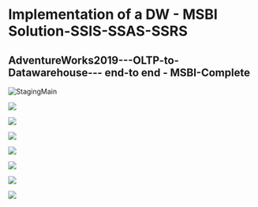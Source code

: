 # Implementation of a DW - MSBI Solution-SSIS-SSAS-SSRS

## AdventureWorks2019---OLTP-to-Datawarehouse--- end-to end - MSBI-Complete 

![StagingMain](https://github.com/skrbyrm/AdventureWorks2019---OLTP-to-Datawarehouse---MSBI-Complete/blob/master/img/StagingMain.PNG)

![](https://github.com/skrbyrm/AdventureWorks2019---OLTP-to-Datawarehouse---MSBI-Complete/blob/master/img/IncrementalUpdateLoad.PNG)

![](https://github.com/skrbyrm/AdventureWorks2019---OLTP-to-Datawarehouse---MSBI-Complete/blob/master/img/IncUpdateTask.PNG)

![](https://github.com/skrbyrm/AdventureWorks2019---OLTP-to-Datawarehouse---MSBI-Complete/blob/master/img/UpdatedData.PNG)

![](https://github.com/skrbyrm/AdventureWorks2019---OLTP-to-Datawarehouse---MSBI-Complete/blob/master/img/TablesTruncateLoad.PNG)

![](https://github.com/skrbyrm/AdventureWorks2019---OLTP-to-Datawarehouse---MSBI-Complete/blob/master/img/DervivedC-Expression.png)

![](https://github.com/skrbyrm/AdventureWorks2019---OLTP-to-Datawarehouse---MSBI-Complete/blob/master/img/ServerExecID.png)

![](https://github.com/skrbyrm/AdventureWorks2019---OLTP-to-Datawarehouse---MSBI-Complete/blob/master/img/SQLExecute.PNG)

